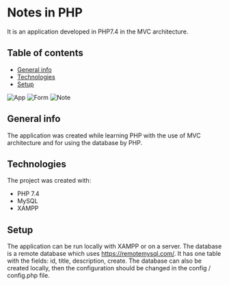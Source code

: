 # Notes in PHP
It is an application developed in PHP7.4 in the MVC architecture.

## Table of contents
* [General info](#general-info)
* [Technologies](#technologies)
* [Setup](#setup)

![App](./img-readme/look-on-app.png)
![Form](./img-readme/form-app.png)
![Note](./img-readme/show-note.png)

## General info 
The application was created while learning PHP with the use of MVC architecture and for using the database by PHP.

## Technologies
The project was created with:
* PHP 7.4
* MySQL
* XAMPP

## Setup
The application can be run locally with XAMPP or on a server. The database is a remote database which uses https://remotemysql.com/. It has one table with the fields: id, title, description, create. The database can also be created locally, then the configuration should be changed in the config / config.php file.
